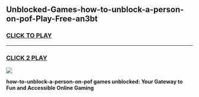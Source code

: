 
## Unblocked-Games-how-to-unblock-a-person-on-pof-Play-Free-an3bt
<h3>
<a href="https://premium76.site?title=how-to-unblock-a-person-on-pof&ref=18A1">CLICK TO PLAY</a></h3>
<hr>

<h3>
<a href="https://premium76.site?title=how-to-unblock-a-person-on-pof&ref=18A1">CLICK 2 PLAY</a>
  
</h3>

<a href="https://premium76.site?title=how-to-unblock-a-person-on-pof&ref=18A1"><img src="https://clearcache.store/games.png"></a>


**how-to-unblock-a-person-on-pof games unblocked: Your Gateway to Fun and Accessible Online Gaming**
